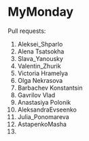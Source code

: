 # MyMonday
Pull requests:
1. Aleksei_Shparlo
2. Alena Tsatsokha
3. Slava_Yanousky
4. Valentin_Zhurik
5. Victoria Hramelya
6. Olga Nekrasova
7. Barbachev Konstantsin
8. Gavrilov Vlad
9. Anastasiya Polonik
10. AleksandraEvseenko
11. Julia_Ponomareva
12. AstapenkoMasha
13.
